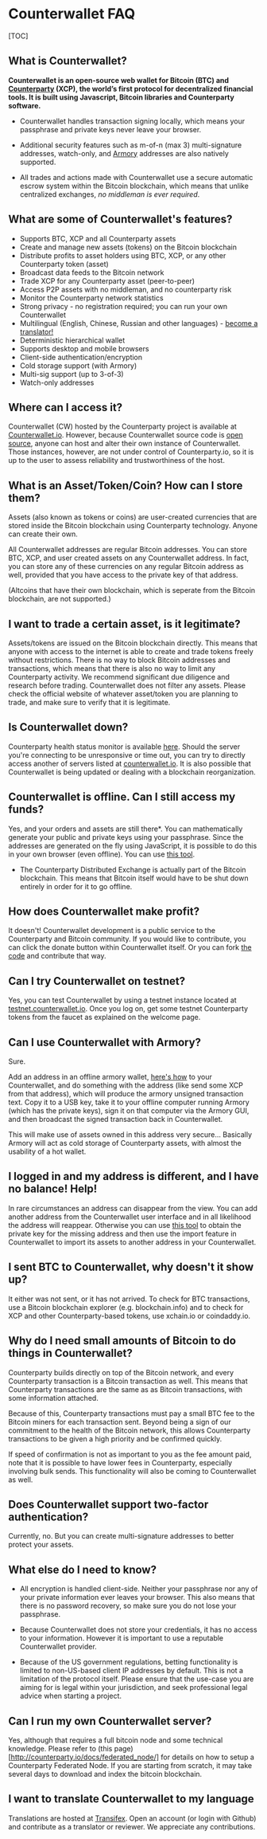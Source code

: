 Counterwallet FAQ
==================

[TOC]

## What is Counterwallet?

**Counterwallet is an open-source web wallet for Bitcoin (BTC) and [Counterparty](https://github.com/CounterpartyXCP/) (XCP), the world’s first protocol for decentralized financial tools. It is built using Javascript, Bitcoin libraries and Counterparty software.**

* Counterwallet handles transaction signing locally, which means your passphrase and private keys never leave your browser. 

* Additional security features such as m-of-n (max 3) multi-signature addresses, watch-only, and [Armory](/Tutorials/User_Tutorials/create_armory_address.md) addresses are also natively supported.

* All trades and actions made with Counterwallet use a secure automatic escrow system within the Bitcoin blockchain, which means that unlike centralized exchanges, _no middleman is ever required_.

## What are some of Counterwallet's features?

-  Supports BTC, XCP and all Counterparty assets
-  Create and manage new assets (tokens) on the Bitcoin blockchain
-  Distribute profits to asset holders using BTC, XCP, or any other
   Counterparty token (asset)
-  Broadcast data feeds to the Bitcoin network
-  Trade XCP for any Counterparty asset (peer-to-peer)
-  Access P2P assets with no middleman, and no counterparty risk
-  Monitor the Counterparty network statistics
-  Strong privacy - no registration required; you can run your own
   Counterwallet
-  Multilingual (English, Chinese, Russian and other languages) -
   [become a translator!](https://www.transifex.com/organization/counterparty/dashboard/counterwallet)
-  Deterministic hierarchical wallet
-  Supports desktop and mobile browsers
-  Client-side authentication/encryption
-  Cold storage support (with Armory)
-  Multi-sig support (up to 3-of-3)
-  Watch-only addresses

## Where can I access it?

Counterwallet (CW) hosted by the Counterparty project is available at [Counterwallet.io](https://counterwallet.io/). However, because Counterwallet source code is [open source](https://github.com/CounterpartyXCP/counterwallet/), anyone can host and alter their own instance of Counterwallet. Those instances, however, are not under control of Counterparty.io, so it is up to the user to assess reliability and trustworthiness of the host. 

## What is an Asset/Token/Coin? How can I store them?

Assets (also known as tokens or coins) are user-created currencies that are stored inside the Bitcoin blockchain using Counterparty technology. Anyone can create their own. 

All Counterwallet addresses are regular Bitcoin addresses. You can store BTC, XCP, and user created assets on any Counterwallet address. In fact, you can store any of these currencies on any regular Bitcoin address as well, provided that you have access to the private key of that address.

(Altcoins that have their own blockchain, which is seperate from the Bitcoin blockchain, are not supported.)

## I want to trade a certain asset, is it legitimate?

Assets/tokens are issued on the Bitcoin blockchain directly. This means that anyone with access to the internet is able to create and trade tokens freely without restrictions. There is no way to block Bitcoin addresses and transactions, which means that there is also no way to limit any Counterparty activity. We recommend significant due diligence and research before trading. Counterwallet does not filter any assets. Please check the official website of whatever asset/token you are planning to trade, and make sure to verify that it is legitimate. 

## Is Counterwallet down?

Counterparty health status monitor is available [here](http://platform.counterparty.io/). Should the server you're connecting to be unresponsive or time out, you can try to directly access another of servers listed at [counterwallet.io](http://counterwallet.io/). It is also possible that Counterwallet is being updated or dealing with a blockchain reorganization.

## Counterwallet is offline. Can I still access my funds?

Yes, and your orders and assets are still there*. You can mathematically generate your public and private keys using your passphrase. Since the addresses are generated on the fly using JavaScript, it is possible to do this in your own browser (even offline). You can use [this tool](https://blockscan.com/tool_generatekey). 

* The Counterparty Distributed Exchange is actually part of the Bitcoin blockchain. This means that Bitcoin itself would have to be shut down entirely in order for it to go offline.

## How does Counterwallet make profit?

It doesn't! Counterwallet development is a public service to the Counterparty and Bitcoin community. If you would like to contribute, you can click the donate button within Counterwallet itself. Or you can fork [the code](https://github.com/CounterpartyXCP/counterwallet/) and contribute that way.

## Can I try Counterwallet on testnet?

Yes, you can test Counterwallet by using a testnet instance located at [testnet.counterwallet.io](https://testnet.counterwallet.io/). Once you log on, get some testnet Counterparty tokens from the faucet as explained on the welcome page.

## Can I use Counterwallet with Armory?

Sure.

Add an address in an offline armory wallet, [here's how](https://bitcoinarmory.com/about/using-our-wallet/)
to your Counterwallet, and do something with the address (like send some XCP from that address), which will produce the armory unsigned transaction text. Copy it to a USB key, take it to your offline computer running Armory (which has the private keys), sign it on that computer via the Armory GUI, and then broadcast the signed transaction back in Counterwallet.

This will make use of assets owned in this address very secure... Basically Armory will act as cold storage of Counterparty assets, with almost the usability of a hot wallet.

## I logged in and my address is different, and I have no balance! Help!

In rare circumstances an address can disappear from the view. You can add another address from the Counterwallet user interface and in all likelihood the address will reappear. Otherwise you can use [this tool](https://blockscan.com/tool_generatekey) to obtain the private key for the missing address and then use the import feature in Counterwallet to import its assets to another address in your Counterwallet.

## I sent BTC to Counterwallet, why doesn't it show up?

It either was not sent, or it has not arrived. To check for BTC transactions, use a Bitcoin blockchain explorer (e.g. blockchain.info) and to check for XCP and other Counterparty-based tokens, use xchain.io or coindaddy.io.
    
## Why do I need small amounts of Bitcoin to do things in Counterwallet?

Counterparty builds directly on top of the Bitcoin network, and every Counterparty transaction is a Bitcoin transaction as well. This means that Counterparty transactions are the same as as Bitcoin transactions, with some information attached. 

Because of this, Counterparty transactions must pay a small BTC fee to the Bitcoin miners for each transaction sent. Beyond being a sign of our commitment to the health of the Bitcoin network, this allows Counterparty transactions to be given a high priority and be confirmed quickly.

If speed of confirmation is not as important to you as the fee amount paid, note that it is possible to have lower fees in Counterparty, especially involving bulk sends. This functionality will also be coming to Counterwallet as well.

## Does Counterwallet support two-factor authentication?

Currently, no. But you can create multi-signature addresses to better protect your assets.

## What else do I need to know?

- All encryption is handled client-side. Neither your passphrase nor any of your private information ever leaves your browser. This also means that there is no password recovery, so make sure you do not lose your passphrase.

- Because Counterwallet does not store your credentials, it has no access to your information. However it is important to use a reputable Counterwallet provider.

- Because of the US government regulations, betting functionality is limited to non-US-based client IP addresses by default. This is not a limitation of the protocol itself. Please ensure that the use-case you are aiming for is legal within your jurisdiction, and seek professional legal advice when starting a project.

## Can I run my own Counterwallet server?

Yes, although that requires a full bitcoin node and some technical knowledge. Please refer to (this page)[http://counterparty.io/docs/federated_node/] for details on how to setup a Counterparty Federated Node. If you are starting from scratch, it may take several days to download and index the bitcoin blockchain.

## I want to translate Counterwallet to my language

Translations are hosted at [Transifex](https://www.transifex.com/organization/counterparty/dashboard/counterwallet). Open an account (or login with Github) and contribute as a translator or reviewer. We appreciate any contributions.
